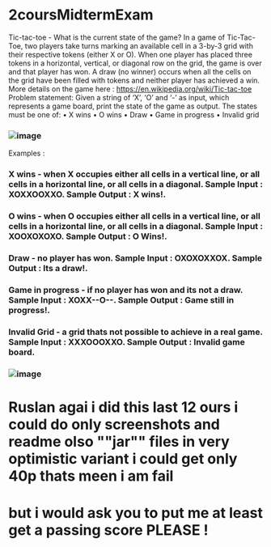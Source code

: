 # 2coursMidtermExam
Tic-tac-toe - What is the current state of the game? In a game of Tic-Tac-Toe, two players take turns marking an available cell in a 3-by-3 grid with their respective tokens (either X or O). When one player has placed three tokens in a horizontal, vertical, or diagonal row on the grid, the game is over and that player has won. A draw (no winner) occurs when all the cells on the grid have been filled with tokens and neither player has achieved a win. More details on the game here : https://en.wikipedia.org/wiki/Tic-tac-toe Problem statement: Given a string of ‘X’, ‘O’ and ‘-’ as input, which represents a game board, print the state of the game as output. The states must be one of: • X wins • O wins • Draw • Game in progress • Invalid grid

### ![image](https://user-images.githubusercontent.com/58214386/98456365-03169a00-21a7-11eb-9eba-7b1b0f3a4ab8.png)


Examples :

### X wins - when X occupies either all cells in a vertical line, or all cells in a horizontal line, or all cells in a diagonal. Sample Input : XOXXOOXXO. Sample Output : X wins!.

### O wins - when O occupies either all cells in a vertical line, or all cells in a horizontal line, or all cells in a diagonal. Sample Input : XOOXOXOXO. Sample Output : O Wins!.

### Draw - no player has won. Sample Input : OXOXOXXOX. Sample Output : Its a draw!.

### Game in progress - if no player has won and its not a draw. Sample Input : XOXX--O--. Sample Output : Game still in progress!.

### Invalid Grid - a grid thats not possible to achieve in a real game. Sample Input : XXXOOOXXO. Sample Output : Invalid game board.


### ![image](https://user-images.githubusercontent.com/58214386/98456393-4ffa7080-21a7-11eb-9ac0-ea583e644d0c.png)


# Ruslan agai  i did this last 12 ours i could do only screenshots and readme  olso ""jar"" files in very optimistic variant i could get only 40p thats meen i am fail 
# but  i would ask you to put me at least get a passing score PLEASE !
